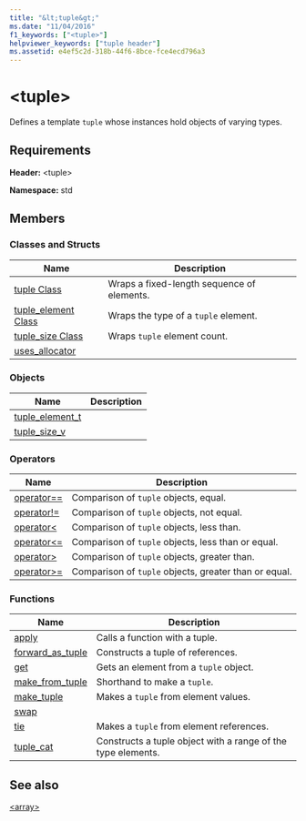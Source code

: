 ```yaml
---
title: "&lt;tuple&gt;"
ms.date: "11/04/2016"
f1_keywords: ["<tuple>"]
helpviewer_keywords: ["tuple header"]
ms.assetid: e4ef5c2d-318b-44f6-8bce-fce4ecd796a3
---
```

# &lt;tuple&gt;

Defines a template `tuple` whose instances hold objects of varying types.

## Requirements

**Header:** \<tuple>

**Namespace:** std

## Members

### Classes and Structs

|Name|Description|
|-|-|
|[tuple Class](../standard-library/tuple-class.md)|Wraps a fixed-length sequence of elements.|
|[tuple_element Class](../standard-library/tuple-element-class-tuple.md)|Wraps the type of a `tuple` element.|
|[tuple_size Class](../standard-library/tuple-size-class-tuple.md)|Wraps `tuple` element count.|
|[uses_allocator](../standard-library/uses-allocator-structure.md)||

### Objects

|Name|Description|
|-|-|
|[tuple_element_t](../standard-library/tuple-functions.md#tuple_element_t)||
|[tuple_size_v](../standard-library/tuple-functions.md#tuple_size_v)||

### Operators

|Name|Description|
|-|-|
|[operator==](../standard-library/tuple-operators.md#op_eq_eq)|Comparison of `tuple` objects, equal.|
|[operator!=](../standard-library/tuple-operators.md#op_neq)|Comparison of `tuple` objects, not equal.|
|[operator<](../standard-library/tuple-operators.md#op_lt)|Comparison of `tuple` objects, less than.|
|[operator<=](../standard-library/tuple-operators.md#op_lt_eq)|Comparison of `tuple` objects, less than or equal.|
|[operator>](../standard-library/tuple-operators.md#op_gt)|Comparison of `tuple` objects, greater than.|
|[operator>=](../standard-library/tuple-operators.md#op_gt_eq)|Comparison of `tuple` objects, greater than or equal.|

### Functions

|Name|Description|
|-|-|
|[apply](../standard-library/tuple-functions.md#apply)|Calls a function with a tuple.|
|[forward_as_tuple](../standard-library/tuple-functions.md#forward)|Constructs a tuple of references.|
|[get](../standard-library/tuple-functions.md#get)|Gets an element from a `tuple` object.|
|[make_from_tuple](../standard-library/tuple-functions.md#make_from_tuple)|Shorthand to make a `tuple`.|
|[make_tuple](../standard-library/tuple-functions.md#make_tuple)|Makes a `tuple` from element values.|
|[swap](../standard-library/tuple-functions.md#swap)||
|[tie](../standard-library/tuple-functions.md#tie)|Makes a `tuple` from element references.|
|[tuple_cat](../standard-library/tuple-functions.md#tuple_cat)|Constructs a tuple object with a range of the type elements.|

## See also

[\<array>](../standard-library/array.md)
